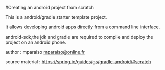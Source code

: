 #Creating an android project from scratch

This is a android/gradle starter template project.

It allows developing android apps directly from a command line interface.

android-sdk,the jdk and gradle are required to compile and deploy the project on an android phone.

author : mparaiso <mparaiso@online.fr>

source material : https://spring.io/guides/gs/gradle-android/#scratch

 
